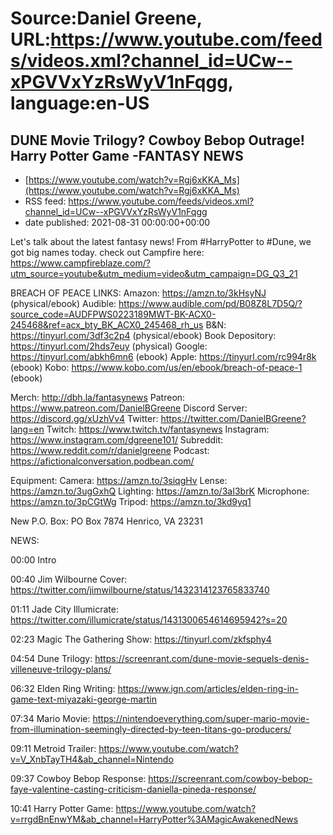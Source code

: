 # Source:Daniel Greene, URL:https://www.youtube.com/feeds/videos.xml?channel_id=UCw--xPGVVxYzRsWyV1nFqgg, language:en-US

## DUNE Movie Trilogy? Cowboy Bebop Outrage! Harry Potter Game -FANTASY NEWS
 - [https://www.youtube.com/watch?v=Rgj6xKKA_Ms](https://www.youtube.com/watch?v=Rgj6xKKA_Ms)
 - RSS feed: https://www.youtube.com/feeds/videos.xml?channel_id=UCw--xPGVVxYzRsWyV1nFqgg
 - date published: 2021-08-31 00:00:00+00:00

Let's talk about the latest fantasy news! From #HarryPotter to #Dune, we got big names today. 
check out Campfire here: https://www.campfireblaze.com/?utm_source=youtube&utm_medium=video&utm_campaign=DG_Q3_21

BREACH OF PEACE LINKS: 
Amazon: https://amzn.to/3kHsyNJ (physical/ebook)
Audible: https://www.audible.com/pd/B08Z8L7D5Q/?source_code=AUDFPWS0223189MWT-BK-ACX0-245468&ref=acx_bty_BK_ACX0_245468_rh_us
B&N: https://tinyurl.com/3df3c2p4 (physical/ebook)
Book Depository: https://tinyurl.com/2hds7euy (physical)
Google: https://tinyurl.com/abkh6mn6 (ebook)
Apple: https://tinyurl.com/rc994r8k (ebook)
Kobo: https://www.kobo.com/us/en/ebook/breach-of-peace-1 (ebook)

Merch: http://dbh.la/fantasynews
Patreon: https://www.patreon.com/DanielBGreene
Discord Server: https://discord.gg/xUzhVv4
Twitter: https://twitter.com/DanielBGreene?lang=en
Twitch: https://www.twitch.tv/fantasynews
Instagram: https://www.instagram.com/dgreene101/
Subreddit: https://www.reddit.com/r/danielgreene 
Podcast: https://afictionalconversation.podbean.com/

Equipment: 
Camera: https://amzn.to/3siqgHv 
Lense: https://amzn.to/3ugGxhQ 
Lighting: https://amzn.to/3aI3brK 
Microphone: https://amzn.to/3pCGtWg 
Tripod: https://amzn.to/3kd9yq1 

New P.O. Box: PO Box 7874 Henrico, VA 23231

NEWS:

00:00 Intro

00:40 Jim Wilbourne Cover: https://twitter.com/jimwilbourne/status/1432314123765833740 

01:11 Jade City Illumicrate: https://twitter.com/illumicrate/status/1431300654614695942?s=20 

02:23 Magic The Gathering Show: https://tinyurl.com/zkfsphy4

04:54 Dune Trilogy: https://screenrant.com/dune-movie-sequels-denis-villeneuve-trilogy-plans/ 

06:32 Elden Ring Writing: https://www.ign.com/articles/elden-ring-in-game-text-miyazaki-george-martin 

07:34 Mario Movie: https://nintendoeverything.com/super-mario-movie-from-illumination-seemingly-directed-by-teen-titans-go-producers/ 

09:11 Metroid Trailer: https://www.youtube.com/watch?v=V_XnbTayTH4&ab_channel=Nintendo 

09:37 Cowboy Bebop Response: https://screenrant.com/cowboy-bebop-faye-valentine-casting-criticism-daniella-pineda-response/

10:41 Harry Potter Game: https://www.youtube.com/watch?v=rrgdBnEnwYM&ab_channel=HarryPotter%3AMagicAwakenedNews

